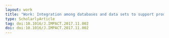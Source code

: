 ```yaml
---
layout: work
title: "Work: Integration among databases and data sets to support productive nanotechnology: Challenges and recommendations"
type: ScholarlyArticle
tag: doi:10.1016/J.IMPACT.2017.11.002
doi: doi:10.1016/J.IMPACT.2017.11.002
---
```


